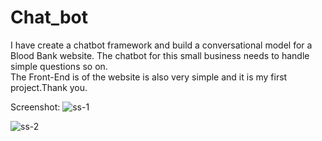 # Chat_bot
I have create a chatbot framework and build a conversational model for a Blood Bank website. The chatbot for this small business needs to handle simple questions  so on.  
The Front-End is of the website is also very simple and it is my first project.Thank you.

Screenshot:
![ss-1](https://github.com/Mitodru2002/Chat_bot/assets/153207426/ed4af178-5ff2-4f74-8557-851a03b1abda)

![ss-2](https://github.com/Mitodru2002/Chat_bot/assets/153207426/2fe7780f-e05e-47d6-8f5f-2959a25f8b0b)

